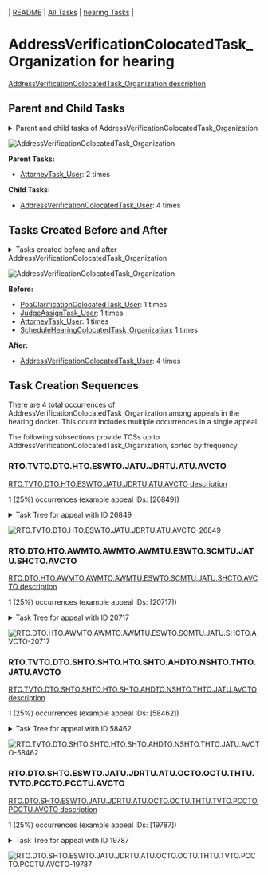 <!-- DO NOT EDIT THIS FILE.  This file is autogenerated. -->
| [README](../README.md) | [All Tasks](../alltasks.md) | [hearing Tasks](tasklist.md) |

# AddressVerificationColocatedTask_Organization for hearing

[AddressVerificationColocatedTask_Organization description](../descr/AddressVerificationColocatedTask_Organization.md)

## Parent and Child Tasks

<details><summary markdown='span'>Parent and child tasks of AddressVerificationColocatedTask_Organization
</summary>

```
digraph G {
rankdir=LR;
node [shape=box]
"AddressVerificationColocatedTask_Organization" -> "AddressVerificationColocatedTask_User" [label=4]
"AttorneyTask_User" -> "AddressVerificationColocatedTask_Organization" [label=2]
}
```
</details>

![AddressVerificationColocatedTask_Organization](dot/AddressVerificationColocatedTask_Organization-parentchild.dot.png)

**Parent Tasks:**

   * [AttorneyTask_User](AttorneyTask_User.md): 2 times

**Child Tasks:**

   * [AddressVerificationColocatedTask_User](AddressVerificationColocatedTask_User.md): 4 times

## Tasks Created Before and After

<details><summary markdown='span'>Tasks created before and after AddressVerificationColocatedTask_Organization</summary>

```
digraph G {
rankdir=LR;

"AddressVerificationColocatedTask_Organization" -> "AddressVerificationColocatedTask_User" [label=4]
"ScheduleHearingColocatedTask_Organization" -> "AddressVerificationColocatedTask_Organization" [label=1]
"PoaClarificationColocatedTask_User" -> "AddressVerificationColocatedTask_Organization" [label=1]
"JudgeAssignTask_User" -> "AddressVerificationColocatedTask_Organization" [label=1]
"AttorneyTask_User" -> "AddressVerificationColocatedTask_Organization" [label=1]
}
```
</details>

![AddressVerificationColocatedTask_Organization](dot/AddressVerificationColocatedTask_Organization.dot.png)

**Before:**

   * [PoaClarificationColocatedTask_User](PoaClarificationColocatedTask_User.md): 1 times
   * [JudgeAssignTask_User](JudgeAssignTask_User.md): 1 times
   * [AttorneyTask_User](AttorneyTask_User.md): 1 times
   * [ScheduleHearingColocatedTask_Organization](ScheduleHearingColocatedTask_Organization.md): 1 times

**After:**

   * [AddressVerificationColocatedTask_User](AddressVerificationColocatedTask_User.md): 4 times

## Task Creation Sequences

There are 4 total occurrences of AddressVerificationColocatedTask_Organization among appeals in the hearing docket.  This count includes multiple occurrences in a single appeal.

The following subsections provide TCSs up to AddressVerificationColocatedTask_Organization, sorted by frequency.

### RTO.TVTO.DTO.HTO.ESWTO.JATU.JDRTU.ATU.AVCTO

[RTO.TVTO.DTO.HTO.ESWTO.JATU.JDRTU.ATU.AVCTO description](../descr/RTO.TVTO.DTO.HTO.ESWTO.JATU.JDRTU.ATU.AVCTO.md)

1 (25%) occurrences (example appeal IDs: [26849])

<details><summary markdown='span'>Task Tree for appeal with ID 26849</summary>

```
@startuml
skinparam {
  ObjectBorderColor #555
  ObjectBorderThickness 0
  ObjectFontStyle bold
  ObjectFontSize 14
  ObjectAttributeFontColor #333
  ObjectAttributeFontSize 12
}
  object 0.RootTask #8dd3c7 {
Organization
}
  object 1.TrackVeteranTask #bebada {
Organization
}
  object 2.DistributionTask #ffffb3 {
Organization
}
  object 3.HearingTask #fb8072 {
Organization
}
  object 4.ScheduleHearingTask #80b1d3 {
Organization
}
  object 5.HearingAdminActionVerifyAddressTask #ffed6f {
Organization
}
  object 6.EvidenceSubmissionWindowTask #fccde5 {
Organization
}
  object 7.JudgeAssignTask #ccebc5 {
User
}
  object 8.JudgeDecisionReviewTask #d9d9d9 {
User
}
  object 9.AttorneyTask #bc80bd {
User
}
  object 10.AddressVerificationColocatedTask #fb8072 {
Organization  <back:white>    </back>
}
  object 11.AddressVerificationColocatedTask #fb8072 {
User
}
0.RootTask -- 1.TrackVeteranTask
0.RootTask -- 2.DistributionTask
2.DistributionTask -- 3.HearingTask
3.HearingTask -- 4.ScheduleHearingTask
4.ScheduleHearingTask -- 5.HearingAdminActionVerifyAddressTask
3.HearingTask -- 6.EvidenceSubmissionWindowTask
0.RootTask -- 7.JudgeAssignTask
0.RootTask -- 8.JudgeDecisionReviewTask
8.JudgeDecisionReviewTask -- 9.AttorneyTask
9.AttorneyTask -- 10.AddressVerificationColocatedTask
10.AddressVerificationColocatedTask -- 11.AddressVerificationColocatedTask
@enduml
```
</details>

![RTO.TVTO.DTO.HTO.ESWTO.JATU.JDRTU.ATU.AVCTO-26849](uml/RTO.TVTO.DTO.HTO.ESWTO.JATU.JDRTU.ATU.AVCTO-26849.png)

### RTO.DTO.HTO.AWMTO.AWMTO.AWMTU.ESWTO.SCMTU.JATU.SHCTO.AVCTO

[RTO.DTO.HTO.AWMTO.AWMTO.AWMTU.ESWTO.SCMTU.JATU.SHCTO.AVCTO description](../descr/RTO.DTO.HTO.AWMTO.AWMTO.AWMTU.ESWTO.SCMTU.JATU.SHCTO.AVCTO.md)

1 (25%) occurrences (example appeal IDs: [20717])

<details><summary markdown='span'>Task Tree for appeal with ID 20717</summary>

```
@startuml
skinparam {
  ObjectBorderColor #555
  ObjectBorderThickness 0
  ObjectFontStyle bold
  ObjectFontSize 14
  ObjectAttributeFontColor #333
  ObjectAttributeFontSize 12
}
  object 0.RootTask #8dd3c7 {
Organization
}
  object 1.DistributionTask #ffffb3 {
Organization
}
  object 2.HearingTask #fb8072 {
Organization
}
  object 3.ScheduleHearingTask #80b1d3 {
Organization
}
  object 4.HearingAdminActionVerifyAddressTask #ffed6f {
Organization
}
  object 5.AppealWithdrawalMailTask #80b1d3 {
Organization
}
  object 6.AppealWithdrawalMailTask #80b1d3 {
Organization
}
  object 7.AppealWithdrawalMailTask #80b1d3 {
User
}
  object 8.EvidenceSubmissionWindowTask #fccde5 {
Organization
}
  object 9.SpecialCaseMovementTask #8dd3c7 {
User
}
  object 10.JudgeAssignTask #ccebc5 {
User
}
  object 11.JudgeDecisionReviewTask #d9d9d9 {
User
}
  object 12.AttorneyTask #bc80bd {
User
}
  object 13.ScheduleHearingColocatedTask #ccebc5 {
Organization
}
  object 14.AddressVerificationColocatedTask #fb8072 {
Organization  <back:white>    </back>
}
  object 15.AddressVerificationColocatedTask #fb8072 {
User
}
  object 16.DistributionTask #ffffb3 {
Organization
}
  object 17.HearingTask #fb8072 {
Organization
}
  object 18.ScheduleHearingTask #80b1d3 {
Organization
}
0.RootTask -- 1.DistributionTask
1.DistributionTask -- 2.HearingTask
2.HearingTask -- 3.ScheduleHearingTask
3.ScheduleHearingTask -- 4.HearingAdminActionVerifyAddressTask
0.RootTask -- 5.AppealWithdrawalMailTask
5.AppealWithdrawalMailTask -- 6.AppealWithdrawalMailTask
6.AppealWithdrawalMailTask -- 7.AppealWithdrawalMailTask
2.HearingTask -- 8.EvidenceSubmissionWindowTask
1.DistributionTask -- 9.SpecialCaseMovementTask
0.RootTask -- 10.JudgeAssignTask
0.RootTask -- 11.JudgeDecisionReviewTask
11.JudgeDecisionReviewTask -- 12.AttorneyTask
12.AttorneyTask -- 13.ScheduleHearingColocatedTask
12.AttorneyTask -- 14.AddressVerificationColocatedTask
14.AddressVerificationColocatedTask -- 15.AddressVerificationColocatedTask
0.RootTask -- 16.DistributionTask
16.DistributionTask -- 17.HearingTask
17.HearingTask -- 18.ScheduleHearingTask
@enduml
```
</details>

![RTO.DTO.HTO.AWMTO.AWMTO.AWMTU.ESWTO.SCMTU.JATU.SHCTO.AVCTO-20717](uml/RTO.DTO.HTO.AWMTO.AWMTO.AWMTU.ESWTO.SCMTU.JATU.SHCTO.AVCTO-20717.png)

### RTO.TVTO.DTO.SHTO.SHTO.HTO.SHTO.AHDTO.NSHTO.THTO.JATU.AVCTO

[RTO.TVTO.DTO.SHTO.SHTO.HTO.SHTO.AHDTO.NSHTO.THTO.JATU.AVCTO description](../descr/RTO.TVTO.DTO.SHTO.SHTO.HTO.SHTO.AHDTO.NSHTO.THTO.JATU.AVCTO.md)

1 (25%) occurrences (example appeal IDs: [58462])

<details><summary markdown='span'>Task Tree for appeal with ID 58462</summary>

```
@startuml
skinparam {
  ObjectBorderColor #555
  ObjectBorderThickness 0
  ObjectFontStyle bold
  ObjectFontSize 14
  ObjectAttributeFontColor #333
  ObjectAttributeFontSize 12
}
  object 0.RootTask #8dd3c7 {
Organization
}
  object 1.TrackVeteranTask #bebada {
Organization
}
  object 2.DistributionTask #ffffb3 {
Organization
}
  object 3.HearingTask #fb8072 {
Organization
}
  object 4.ScheduleHearingTask #80b1d3 {
Organization
}
  object 5.AssignHearingDispositionTask #8dd3c7 {
Organization
}
  object 6.HearingTask #fb8072 {
Organization
}
  object 7.ScheduleHearingTask #80b1d3 {
Organization
}
  object 8.AssignHearingDispositionTask #8dd3c7 {
Organization
}
  object 9.HearingTask #fb8072 {
Organization
}
  object 10.ScheduleHearingTask #80b1d3 {
Organization
}
  object 11.AssignHearingDispositionTask #8dd3c7 {
Organization
}
  object 12.NoShowHearingTask #b3de69 {
Organization
}
  object 13.TimedHoldTask #fccde5 {
Organization
}
  object 14.JudgeAssignTask #ccebc5 {
User
}
  object 15.JudgeDecisionReviewTask #d9d9d9 {
User
}
  object 16.AttorneyTask #bc80bd {
User
}
  object 17.AddressVerificationColocatedTask #fb8072 {
Organization  <back:white>    </back>
}
  object 18.AddressVerificationColocatedTask #fb8072 {
User
}
  object 19.TimedHoldTask #fccde5 {
User
}
  object 20.JudgeAssignTask #ccebc5 {
User
}
  object 21.JudgeDecisionReviewTask #d9d9d9 {
User
}
  object 22.AttorneyTask #bc80bd {
User
}
  object 23.BvaDispatchTask #b3de69 {
Organization
}
  object 24.BvaDispatchTask #b3de69 {
User
}
  object 25.EvidenceSubmissionWindowTask #fccde5 {
Organization
}
0.RootTask -- 1.TrackVeteranTask
0.RootTask -- 2.DistributionTask
2.DistributionTask -- 3.HearingTask
3.HearingTask -- 4.ScheduleHearingTask
3.HearingTask -- 5.AssignHearingDispositionTask
2.DistributionTask -- 6.HearingTask
6.HearingTask -- 7.ScheduleHearingTask
6.HearingTask -- 8.AssignHearingDispositionTask
2.DistributionTask -- 9.HearingTask
9.HearingTask -- 10.ScheduleHearingTask
9.HearingTask -- 11.AssignHearingDispositionTask
11.AssignHearingDispositionTask -- 12.NoShowHearingTask
12.NoShowHearingTask -- 13.TimedHoldTask
0.RootTask -- 14.JudgeAssignTask
0.RootTask -- 15.JudgeDecisionReviewTask
15.JudgeDecisionReviewTask -- 16.AttorneyTask
16.AttorneyTask -- 17.AddressVerificationColocatedTask
17.AddressVerificationColocatedTask -- 18.AddressVerificationColocatedTask
18.AddressVerificationColocatedTask -- 19.TimedHoldTask
0.RootTask -- 20.JudgeAssignTask
0.RootTask -- 21.JudgeDecisionReviewTask
21.JudgeDecisionReviewTask -- 22.AttorneyTask
0.RootTask -- 23.BvaDispatchTask
23.BvaDispatchTask -- 24.BvaDispatchTask
9.HearingTask -- 25.EvidenceSubmissionWindowTask
@enduml
```
</details>

![RTO.TVTO.DTO.SHTO.SHTO.HTO.SHTO.AHDTO.NSHTO.THTO.JATU.AVCTO-58462](uml/RTO.TVTO.DTO.SHTO.SHTO.HTO.SHTO.AHDTO.NSHTO.THTO.JATU.AVCTO-58462.png)

### RTO.DTO.SHTO.ESWTO.JATU.JDRTU.ATU.OCTO.OCTU.THTU.TVTO.PCCTO.PCCTU.AVCTO

[RTO.DTO.SHTO.ESWTO.JATU.JDRTU.ATU.OCTO.OCTU.THTU.TVTO.PCCTO.PCCTU.AVCTO description](../descr/RTO.DTO.SHTO.ESWTO.JATU.JDRTU.ATU.OCTO.OCTU.THTU.TVTO.PCCTO.PCCTU.AVCTO.md)

1 (25%) occurrences (example appeal IDs: [19787])

<details><summary markdown='span'>Task Tree for appeal with ID 19787</summary>

```
@startuml
skinparam {
  ObjectBorderColor #555
  ObjectBorderThickness 0
  ObjectFontStyle bold
  ObjectFontSize 14
  ObjectAttributeFontColor #333
  ObjectAttributeFontSize 12
}
  object 0.RootTask #8dd3c7 {
Organization
}
  object 1.TrackVeteranTask #bebada {
Organization
}
  object 2.DistributionTask #ffffb3 {
Organization
}
  object 3.HearingTask #fb8072 {
Organization
}
  object 4.ScheduleHearingTask #80b1d3 {
Organization
}
  object 5.AssignHearingDispositionTask #8dd3c7 {
Organization
}
  object 6.EvidenceSubmissionWindowTask #fccde5 {
Organization
}
  object 7.JudgeAssignTask #ccebc5 {
User
}
  object 8.JudgeDecisionReviewTask #d9d9d9 {
User
}
  object 9.AttorneyTask #bc80bd {
User
}
  object 10.OtherColocatedTask #80b1d3 {
Organization
}
  object 11.OtherColocatedTask #80b1d3 {
User
}
  object 12.TimedHoldTask #fccde5 {
User
}
  object 13.TrackVeteranTask #bebada {
Organization
}
  object 14.PoaClarificationColocatedTask #bebada {
Organization
}
  object 15.PoaClarificationColocatedTask #bebada {
User
}
  object 16.AddressVerificationColocatedTask #fb8072 {
Organization  <back:white>    </back>
}
  object 17.AddressVerificationColocatedTask #fb8072 {
User
}
  object 18.PoaClarificationColocatedTask #bebada {
Organization
}
  object 19.PoaClarificationColocatedTask #bebada {
User
}
  object 20.TimedHoldTask #fccde5 {
User
}
  object 21.EvidenceOrArgumentMailTask #ffffb3 {
Organization
}
  object 22.PoaClarificationColocatedTask #bebada {
Organization
}
  object 23.PoaClarificationColocatedTask #bebada {
User
}
  object 24.TimedHoldTask #fccde5 {
User
}
  object 25.BvaDispatchTask #b3de69 {
Organization
}
  object 26.BvaDispatchTask #b3de69 {
User
}
  object 27.BvaDispatchTask #b3de69 {
User
}
  object 28.EvidenceOrArgumentMailTask #ffffb3 {
Organization
}
  object 29.EvidenceOrArgumentMailTask #ffffb3 {
Organization
}
  object 30.EvidenceOrArgumentMailTask #ffffb3 {
User
}
  object 31.EvidenceOrArgumentMailTask #ffffb3 {
Organization
}
  object 32.EvidenceOrArgumentMailTask #ffffb3 {
Organization
}
  object 33.EvidenceOrArgumentMailTask #ffffb3 {
User
}
  object 34.EvidenceOrArgumentMailTask #ffffb3 {
User
}
  object 35.EvidenceOrArgumentMailTask #ffffb3 {
User
}
0.RootTask -- 1.TrackVeteranTask
0.RootTask -- 2.DistributionTask
2.DistributionTask -- 3.HearingTask
3.HearingTask -- 4.ScheduleHearingTask
3.HearingTask -- 5.AssignHearingDispositionTask
2.DistributionTask -- 6.EvidenceSubmissionWindowTask
0.RootTask -- 7.JudgeAssignTask
0.RootTask -- 8.JudgeDecisionReviewTask
8.JudgeDecisionReviewTask -- 9.AttorneyTask
9.AttorneyTask -- 10.OtherColocatedTask
10.OtherColocatedTask -- 11.OtherColocatedTask
11.OtherColocatedTask -- 12.TimedHoldTask
0.RootTask -- 13.TrackVeteranTask
9.AttorneyTask -- 14.PoaClarificationColocatedTask
14.PoaClarificationColocatedTask -- 15.PoaClarificationColocatedTask
9.AttorneyTask -- 16.AddressVerificationColocatedTask
16.AddressVerificationColocatedTask -- 17.AddressVerificationColocatedTask
9.AttorneyTask -- 18.PoaClarificationColocatedTask
18.PoaClarificationColocatedTask -- 19.PoaClarificationColocatedTask
19.PoaClarificationColocatedTask -- 20.TimedHoldTask
0.RootTask -- 21.EvidenceOrArgumentMailTask
9.AttorneyTask -- 22.PoaClarificationColocatedTask
22.PoaClarificationColocatedTask -- 23.PoaClarificationColocatedTask
23.PoaClarificationColocatedTask -- 24.TimedHoldTask
0.RootTask -- 25.BvaDispatchTask
25.BvaDispatchTask -- 26.BvaDispatchTask
25.BvaDispatchTask -- 27.BvaDispatchTask
0.RootTask -- 28.EvidenceOrArgumentMailTask
28.EvidenceOrArgumentMailTask -- 29.EvidenceOrArgumentMailTask
29.EvidenceOrArgumentMailTask -- 30.EvidenceOrArgumentMailTask
0.RootTask -- 31.EvidenceOrArgumentMailTask
31.EvidenceOrArgumentMailTask -- 32.EvidenceOrArgumentMailTask
32.EvidenceOrArgumentMailTask -- 33.EvidenceOrArgumentMailTask
32.EvidenceOrArgumentMailTask -- 34.EvidenceOrArgumentMailTask
29.EvidenceOrArgumentMailTask -- 35.EvidenceOrArgumentMailTask
@enduml
```
</details>

![RTO.DTO.SHTO.ESWTO.JATU.JDRTU.ATU.OCTO.OCTU.THTU.TVTO.PCCTO.PCCTU.AVCTO-19787](uml/RTO.DTO.SHTO.ESWTO.JATU.JDRTU.ATU.OCTO.OCTU.THTU.TVTO.PCCTO.PCCTU.AVCTO-19787.png)

